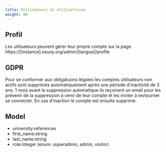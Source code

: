 ```yaml
---
title: Utilisateurs et utilisatrices
weight: 90
---
```

## Profil

Les utilisateurs peuvent gérer leur propre compte sur la page 
https://[instance].osuny.org/admin/[langue]/profile


## GDPR

Pour se conformer aux obligatuons légales les comptes utilisateurs non actifs sont supprimés automatiquement après une période d'inactivité de 3 ans. 
1 mois avant la suppression automatique ils reçoivent un email pour les prévenir de la suppression à venir de leur compte et les inviter à revtourner se connecter. En cas d'inaction le compte est ensuite supprimé.

## Model

- university:references
- first_name:string
- last_name:string
- role:integer (enum: superadmin, admin, visitor)
